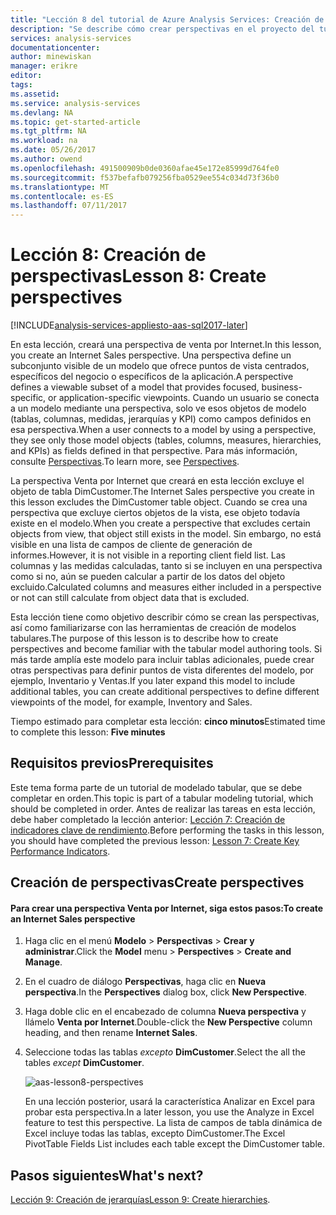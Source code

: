 ```yaml
---
title: "Lección 8 del tutorial de Azure Analysis Services: Creación de perspectivas | Microsoft Docs"
description: "Se describe cómo crear perspectivas en el proyecto del tutorial de Analysis Services de Azure."
services: analysis-services
documentationcenter: 
author: minewiskan
manager: erikre
editor: 
tags: 
ms.assetid: 
ms.service: analysis-services
ms.devlang: NA
ms.topic: get-started-article
ms.tgt_pltfrm: NA
ms.workload: na
ms.date: 05/26/2017
ms.author: owend
ms.openlocfilehash: 491500909b0de0360afae45e172e85999d764fe0
ms.sourcegitcommit: f537befafb079256fba0529ee554c034d73f36b0
ms.translationtype: MT
ms.contentlocale: es-ES
ms.lasthandoff: 07/11/2017
---
```

# <a name="lesson-8-create-perspectives"></a><span data-ttu-id="ac9d8-103">Lección 8: Creación de perspectivas</span><span class="sxs-lookup"><span data-stu-id="ac9d8-103">Lesson 8: Create perspectives</span></span>

[!INCLUDE[analysis-services-appliesto-aas-sql2017-later](../../../includes/analysis-services-appliesto-aas-sql2017-later.md)]

<span data-ttu-id="ac9d8-104">En esta lección, creará una perspectiva de venta por Internet.</span><span class="sxs-lookup"><span data-stu-id="ac9d8-104">In this lesson, you create an Internet Sales perspective.</span></span> <span data-ttu-id="ac9d8-105">Una perspectiva define un subconjunto visible de un modelo que ofrece puntos de vista centrados, específicos del negocio o específicos de la aplicación.</span><span class="sxs-lookup"><span data-stu-id="ac9d8-105">A perspective defines a viewable subset of a model that provides focused, business-specific, or application-specific viewpoints.</span></span> <span data-ttu-id="ac9d8-106">Cuando un usuario se conecta a un modelo mediante una perspectiva, solo ve esos objetos de modelo (tablas, columnas, medidas, jerarquías y KPI) como campos definidos en esa perspectiva.</span><span class="sxs-lookup"><span data-stu-id="ac9d8-106">When a user connects to a model by using a perspective, they see only those model objects (tables, columns, measures, hierarchies, and KPIs) as fields defined in that perspective.</span></span> <span data-ttu-id="ac9d8-107">Para más información, consulte [Perspectivas](https://docs.microsoft.com/sql/analysis-services/tabular-models/perspectives-ssas-tabular).</span><span class="sxs-lookup"><span data-stu-id="ac9d8-107">To learn more, see [Perspectives](https://docs.microsoft.com/sql/analysis-services/tabular-models/perspectives-ssas-tabular).</span></span>
  
<span data-ttu-id="ac9d8-108">La perspectiva Venta por Internet que creará en esta lección excluye el objeto de tabla DimCustomer.</span><span class="sxs-lookup"><span data-stu-id="ac9d8-108">The Internet Sales perspective you create in this lesson excludes the DimCustomer table object.</span></span> <span data-ttu-id="ac9d8-109">Cuando se crea una perspectiva que excluye ciertos objetos de la vista, ese objeto todavía existe en el modelo.</span><span class="sxs-lookup"><span data-stu-id="ac9d8-109">When you create a perspective that excludes certain objects from view, that object still exists in the model.</span></span> <span data-ttu-id="ac9d8-110">Sin embargo, no está visible en una lista de campos de cliente de generación de informes.</span><span class="sxs-lookup"><span data-stu-id="ac9d8-110">However, it is not visible in a reporting client field list.</span></span> <span data-ttu-id="ac9d8-111">Las columnas y las medidas calculadas, tanto si se incluyen en una perspectiva como si no, aún se pueden calcular a partir de los datos del objeto excluido.</span><span class="sxs-lookup"><span data-stu-id="ac9d8-111">Calculated columns and measures either included in a perspective or not can still calculate from object data that is excluded.</span></span>  
  
<span data-ttu-id="ac9d8-112">Esta lección tiene como objetivo describir cómo se crean las perspectivas, así como familiarizarse con las herramientas de creación de modelos tabulares.</span><span class="sxs-lookup"><span data-stu-id="ac9d8-112">The purpose of this lesson is to describe how to create perspectives and become familiar with the tabular model authoring tools.</span></span> <span data-ttu-id="ac9d8-113">Si más tarde amplía este modelo para incluir tablas adicionales, puede crear otras perspectivas para definir puntos de vista diferentes del modelo, por ejemplo, Inventario y Ventas.</span><span class="sxs-lookup"><span data-stu-id="ac9d8-113">If you later expand this model to include additional tables, you can create additional perspectives to define different viewpoints of the model, for example, Inventory and Sales.</span></span>  
  
<span data-ttu-id="ac9d8-114">Tiempo estimado para completar esta lección: **cinco minutos**</span><span class="sxs-lookup"><span data-stu-id="ac9d8-114">Estimated time to complete this lesson: **Five minutes**</span></span>  
  
## <a name="prerequisites"></a><span data-ttu-id="ac9d8-115">Requisitos previos</span><span class="sxs-lookup"><span data-stu-id="ac9d8-115">Prerequisites</span></span>  
<span data-ttu-id="ac9d8-116">Este tema forma parte de un tutorial de modelado tabular, que se debe completar en orden.</span><span class="sxs-lookup"><span data-stu-id="ac9d8-116">This topic is part of a tabular modeling tutorial, which should be completed in order.</span></span> <span data-ttu-id="ac9d8-117">Antes de realizar las tareas en esta lección, debe haber completado la lección anterior: [Lección 7: Creación de indicadores clave de rendimiento](../tutorials/aas-lesson-7-create-key-performance-indicators.md).</span><span class="sxs-lookup"><span data-stu-id="ac9d8-117">Before performing the tasks in this lesson, you should have completed the previous lesson: [Lesson 7: Create Key Performance Indicators](../tutorials/aas-lesson-7-create-key-performance-indicators.md).</span></span>  
  
## <a name="create-perspectives"></a><span data-ttu-id="ac9d8-118">Creación de perspectivas</span><span class="sxs-lookup"><span data-stu-id="ac9d8-118">Create perspectives</span></span>  
  
#### <a name="to-create-an-internet-sales-perspective"></a><span data-ttu-id="ac9d8-119">Para crear una perspectiva Venta por Internet, siga estos pasos:</span><span class="sxs-lookup"><span data-stu-id="ac9d8-119">To create an Internet Sales perspective</span></span>  
  
1.  <span data-ttu-id="ac9d8-120">Haga clic en el menú **Modelo** > **Perspectivas** > **Crear y administrar**.</span><span class="sxs-lookup"><span data-stu-id="ac9d8-120">Click the **Model** menu > **Perspectives** > **Create and Manage**.</span></span>  
  
2.  <span data-ttu-id="ac9d8-121">En el cuadro de diálogo **Perspectivas**, haga clic en **Nueva perspectiva**.</span><span class="sxs-lookup"><span data-stu-id="ac9d8-121">In the **Perspectives** dialog box, click **New Perspective**.</span></span>  
  
3.  <span data-ttu-id="ac9d8-122">Haga doble clic en el encabezado de columna **Nueva perspectiva** y llámelo **Venta por Internet**.</span><span class="sxs-lookup"><span data-stu-id="ac9d8-122">Double-click the **New Perspective** column heading, and then rename **Internet Sales**.</span></span>  
  
4.  <span data-ttu-id="ac9d8-123">Seleccione todas las tablas *excepto* **DimCustomer**.</span><span class="sxs-lookup"><span data-stu-id="ac9d8-123">Select the all the tables *except* **DimCustomer**.</span></span>  
  
    ![aas-lesson8-perspectives](../tutorials/media/aas-lesson8-perspectives.png)
  
    <span data-ttu-id="ac9d8-125">En una lección posterior, usará la característica Analizar en Excel para probar esta perspectiva.</span><span class="sxs-lookup"><span data-stu-id="ac9d8-125">In a later lesson, you use the Analyze in Excel feature to test this perspective.</span></span> <span data-ttu-id="ac9d8-126">La lista de campos de tabla dinámica de Excel incluye todas las tablas, excepto DimCustomer.</span><span class="sxs-lookup"><span data-stu-id="ac9d8-126">The Excel PivotTable Fields List includes each table except the DimCustomer table.</span></span>  

## <a name="whats-next"></a><span data-ttu-id="ac9d8-127">Pasos siguientes</span><span class="sxs-lookup"><span data-stu-id="ac9d8-127">What's next?</span></span>
<span data-ttu-id="ac9d8-128">[Lección 9: Creación de jerarquías](../tutorials/aas-lesson-9-create-hierarchies.md)</span><span class="sxs-lookup"><span data-stu-id="ac9d8-128">[Lesson 9: Create hierarchies](../tutorials/aas-lesson-9-create-hierarchies.md).</span></span>
  
  
  
  
